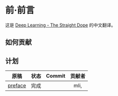 # 前·前言

这是
[Deep Learning - The Straight Dope](https://github.com/zackchase/mxnet-the-straight-dope/)
的中文翻译。


## 如何贡献

## 计划

| 原稿          | 状态   | Commit | 贡献者  |
| :-----------: | :----: | :------: | :----: |
| [preface]() | 完成   |        | mli, |
